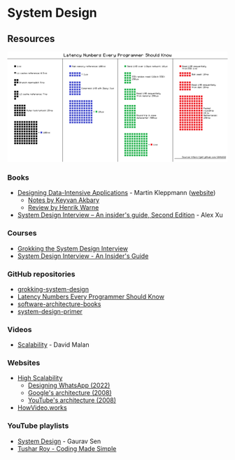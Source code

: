 # System Design

## Resources

![](<../../.gitbook/assets/immagine (5).png>)

### Books

* [Designing Data-Intensive Applications](https://smile.amazon.co.uk/dp/1449373321/) - Martin Kleppmann ([website](https://dataintensive.net))
  * [Notes by Keyvan Akbary](https://keyvanakbary.github.io/learning-notes/books/designing-data-intensive-applications/)
  * [Review by Henrik Warne](https://henrikwarne.com/2019/07/27/book-review-designing-data-intensive-applications/)
* [System Design Interview – An insider's guide, Second Edition](https://smile.amazon.co.uk/dp/B08CMF2CQF/) - Alex Xu

### Courses

* [Grokking the System Design Interview](https://www.educative.io/courses/grokking-the-system-design-interview)
* [System Design Interview - An Insider's Guide](https://courses.systeminterview.com/courses/system-design-interview-an-insider-s-guide)

### GitHub repositories

* [grokking-system-design](https://github.com/lei-hsia/grokking-system-design)
* [Latency Numbers Every Programmer Should Know](https://gist.github.com/jboner/2841832)
* [software-architecture-books](https://github.com/mhadidg/software-architecture-books)
* [system-design-primer](https://github.com/donnemartin/system-design-primer)

### Videos

* [Scalability](https://www.youtube.com/watch?v=-W9F\_\_D3oY4) - David Malan

### Websites

* [High Scalability](http://highscalability.com)
  * [Designing WhatsApp (2022)](http://highscalability.com/blog/2022/1/3/designing-whatsapp.html)
  * [Google's architecture (2008)](http://highscalability.com/google-architecture)
  * [YouTube's architecture (2008)](http://highscalability.com/youtube-architecture)
* [HowVideo.works](https://howvideo.works)

### YouTube playlists

* [System Design](https://www.youtube.com/playlist?list=PLMCXHnjXnTnvo6alSjVkgxV-VH6EPyvoX) - Gaurav Sen
* [Tushar Roy - Coding Made Simple](https://www.youtube.com/watch?v=UzLMhqg3\_Wc\&list=PLrmLmBdmIlps7GJJWW9I7N0P0rB0C3eY2)
